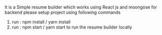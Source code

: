 It is a Simple resume builder which works using React js and moongose for backend please setup project using following commands
1) run : npm install / yarn install
2) run : npm start / yarn start
 to run the resume builder locally
